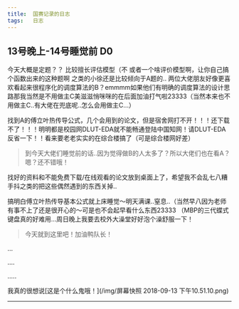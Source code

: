 ```yaml
---
title:	国赛记录的日志
tags:	日志
---
```


## 13号晚上-14号睡觉前 D0

今天大概是定题？？
比较擅长评估模型（不 或者一个啥评价模型啊，让你自己搞个函数出来的这种题啊 之类的小徐还是比较倾向于A题的..
两位大佬朋友好像更喜欢看起来很程序化的调度算法的B？emmmm如果他们有明确的调度算法的设计思路那我当然是不用做主C美滋滋悄咪咪的在后面加油打气啦23333（当然本来也不用做主C..有大佬在兜底呢..怎么会用做主C...）

找到A的傅立叶热传导公式，几个会用到的论文，但是宿舍网打不开！！！还下载不了！！！明明都是校园网DLUT-EDA就不能畅通登陆中国知网！请DLUT-EDA反省一下！！看来要老老实实的在综合楼搞了（可是综合楼网好差）

> 到今天大佬们睡觉前的话..因为觉得做B的人太多了？所以大佬们也在看A？嗯？还不错哦！

找好的资料和不能免费下载/在线观看的论文放到桌面上了，希望我不会乱七八糟手抖之类的把这些偶然遇到的东西关掉..

搞明白傅立叶热传导基本公式就上床睡觉～明天满课..窒息..（当然早八因为老师有事不上了还是很开心的～可是也不会起早看什么东西23333 （MBP的三代蝶式键盘真的好难用...周日晚上我要去校外大澡堂好好泡个澡舒服一下！

> 今天就到这里吧！加油鸭队长！

...

....

.....

我真的很想说[这是个什么鬼哦！](/img/屏幕快照 2018-09-13 下午10.51.10.png)


---